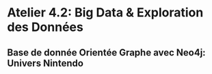 # Atelier 4.2: Big Data & Exploration des Données
## Base de donnée Orientée Graphe avec Neo4j: Univers Nintendo


